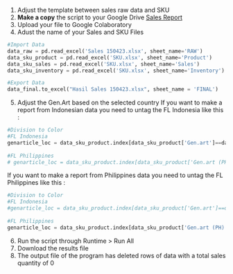 1. Adjust the template between sales raw data and SKU
2. **Make a copy** the script to your Google Drive [Sales Report](https://colab.research.google.com/drive/1AtVvT0af-VlrxdxtPxPp1KJrIuZ44xj8?usp=sharing)
3. Upload your file to Google Colaboratory
4. Adust the name of your Sales and SKU Files
```python
#Import Data
data_raw = pd.read_excel('Sales 150423.xlsx', sheet_name='RAW')
data_sku_product = pd.read_excel('SKU.xlsx', sheet_name='Product')
data_sku_sales = pd.read_excel('SKU.xlsx', sheet_name='Sales')
data_sku_inventory = pd.read_excel('SKU.xlsx', sheet_name='Inventory')

#Export Data
data_final.to_excel("Hasil Sales 150423.xlsx", sheet_name = 'FINAL')
```
5. Adjust the Gen.Art based on the selected country
If you want to make a report from Indonesian data you need to untag the FL Indonesia like this : 
```python
#Division to Color
#FL Indonesia
genarticle_loc = data_sku_product.index[data_sku_product['Gen.art']==data_raw['Genarticle'][i]].tolist()
  
#FL Philippines
# genarticle_loc = data_sku_product.index[data_sku_product['Gen.art (PH)']==data_raw['Genarticle'][i]].tolist()
```
If you want to make a report from Philippines data you need to untag the FL Philippines like this : 
```python
#Division to Color
#FL Indonesia
#genarticle_loc = data_sku_product.index[data_sku_product['Gen.art']==data_raw['Genarticle'][i]].tolist()
  
#FL Philippines
genarticle_loc = data_sku_product.index[data_sku_product['Gen.art (PH)']==data_raw['Genarticle'][i]].tolist()
```
6. Run the script through Runtime > Run All
7. Download the results file
8. The output file of the program has deleted rows of data with a total sales quantity of 0 
